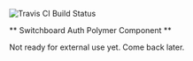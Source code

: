![Travis CI Build Status](https://api.travis-ci.org/apowers313/switchboard-auth.svg)

** Switchboard Auth Polymer Component **

Not ready for external use yet. Come back later.